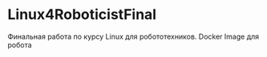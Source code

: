 # Linux4RoboticistFinal
Финальная работа по курсу Linux для робототехников. Docker Image для робота
